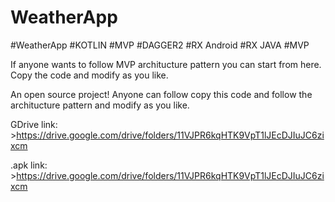 # WeatherApp
#WeatherApp #KOTLIN #MVP #DAGGER2 #RX Android #RX JAVA #MVP

If anyone wants to follow MVP architucture pattern you can start from here. Copy the code and modify as you like.

An open source project! Anyone can follow copy this code and follow the architucture pattern and modify as you like. 


GDrive link: >https://drive.google.com/drive/folders/11VJPR6kqHTK9VpT1lJEcDJIuJC6zixcm

.apk link: >https://drive.google.com/drive/folders/11VJPR6kqHTK9VpT1lJEcDJIuJC6zixcm

